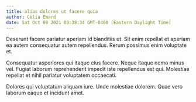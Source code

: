 ```yaml
---
title: alias dolores ut facere quia
author: Celia Emard
date: Sat Oct 09 2021 08:38:34 GMT-0400 (Eastern Daylight Time)
---
```

Deserunt facere pariatur aperiam id blanditiis ut. Sit enim repellat et aperiam ea autem consequatur autem repellendus. Rerum possimus enim voluptate et.

 Consequatur asperiores qui itaque eius facere. Neque itaque nemo minus vel. Fugiat laborum reprehenderit impedit iste repellendus est qui. Molestiae repellat et nihil pariatur voluptatem occaecati.

 Dolores qui voluptatum aliquam iure. Unde molestiae dolorem. Quae vero laborum eaque et incidunt amet.